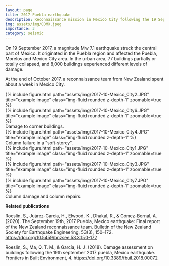 ```yaml
---
layout: page
title: 2017 Puebla earthquake
description: Reconnaissance mission in Mexico City following the 19 Sep 2017 earthquake
img: assets/img/CDMX.jpeg
importance: 3
category: seismic
---
```


On 19 September 2017, a magnitude Mw 7.1 earthquake struck the central part of Mexico. It originated in the Puebla region and affected the Puebla, Morelos and Mexico City area. In the urban area, 77 buildings partially or totally collapsed, and 8,000 buildings experienced different levels of damage.

At the end of October 2017, a reconnaissance team from New Zealand spent about a week in Mexico City.

<div class="row justify-content-sm-center">
    <div class="col-sm-4 mt-3 mt-md-0">
        {% include figure.html path="assets/img/2017-10-Mexico_City2.JPG" title="example image" class="img-fluid rounded z-depth-1" zoomable=true %}
    </div>
    <div class="col-sm-8 mt-3 mt-md-0">
        {% include figure.html path="assets/img/2017-10-Mexico_City6.JPG" title="example image" class="img-fluid rounded z-depth-1" zoomable=true %}
    </div>
</div>
<div class="caption">
    Damage to corner buildings.
</div>

<div class="row">
    <div class="col-sm mt-3 mt-md-0">
        {% include figure.html path="assets/img/2017-10-Mexico_City4.JPG" title="example image" class="img-fluid rounded z-depth-1" %}
    </div>
</div>
<div class="caption">
    Column failure in a "soft-storey".
</div>

<div class="row">
    <div class="col-sm mt-3 mt-md-0">
        {% include figure.html path="assets/img/2017-10-Mexico_City1.JPG" title="example image" class="img-fluid rounded z-depth-1" zoomable=true %}
    </div>
    <div class="col-sm mt-3 mt-md-0">
        {% include figure.html path="assets/img/2017-10-Mexico_City3.JPG" title="example image" class="img-fluid rounded z-depth-1" zoomable=true %}
    </div>
    <div class="col-sm mt-3 mt-md-0">
        {% include figure.html path="assets/img/2017-10-Mexico_City7.JPG" title="example image" class="img-fluid rounded z-depth-1" zoomable=true %}
    </div>
</div>
<div class="caption">
    Column damage and column repairs.
</div>


**Related publications**

Roeslin, S., Juárez-Garcia, H., Elwood, K., Dhakal, R., & Gómez-Bernal, A. (2020). The September 19th, 2017 Puebla, Mexico earthquake: Final report of the New Zealand reconnaissance team. Bulletin of the New Zealand Society for Earthquake Engineering, 53(3), 150–172.
<a href='https://doi.org/10.5459/bnzsee.53.3.150-172'>https://doi.org/10.5459/bnzsee.53.3.150-172</a>

Roeslin, S., Ma, Q. T. M., & García, H. J. (2018). Damage assessment on buildings following the 19th september 2017 puebla, Mexico earthquake. Frontiers in Built Environment, 4. <a href='https://doi.org/10.3389/fbuil.2018.00072'>https://doi.org/10.3389/fbuil.2018.00072</a>
